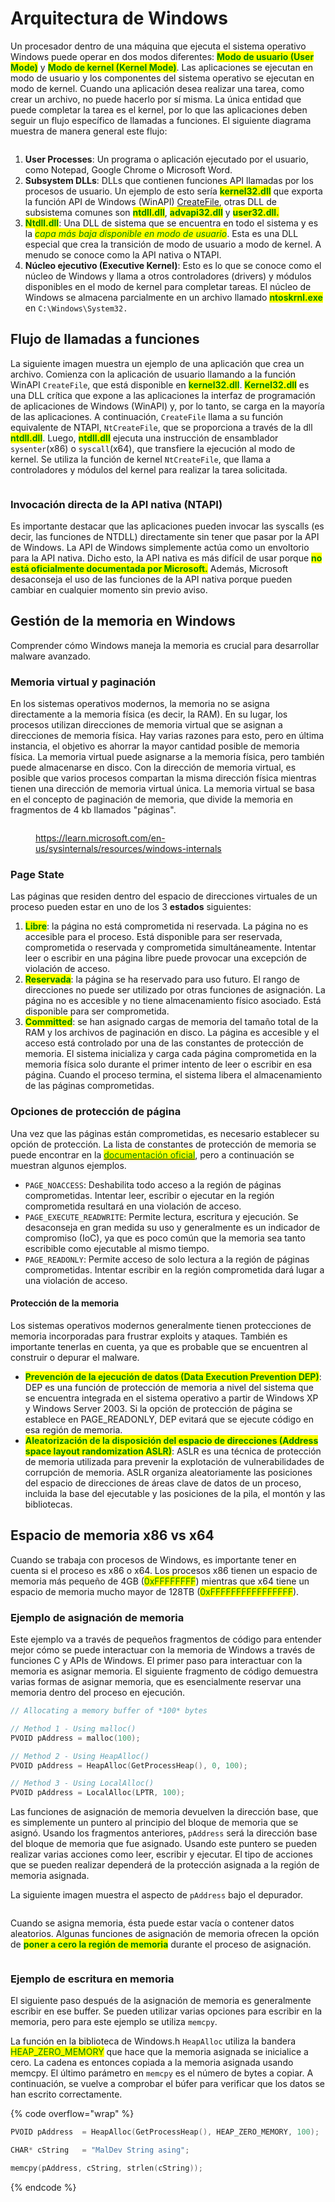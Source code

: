 # Arquitectura de Windows

Un procesador dentro de una máquina que ejecuta el sistema operativo Windows puede operar en dos modos diferentes: <mark style="color:green;">**Modo de usuario (User Mode)**</mark> y <mark style="color:green;">**Modo de kernel (Kernel Mode)**</mark>. Las aplicaciones se ejecutan en modo de usuario y los componentes del sistema operativo se ejecutan en modo de kernel. Cuando una aplicación desea realizar una tarea, como crear un archivo, no puede hacerlo por sí misma. La única entidad que puede completar la tarea es el kernel, por lo que las aplicaciones deben seguir un flujo específico de llamadas a funciones. El siguiente diagrama muestra de manera general este flujo:

<figure><img src="../../.gitbook/assets/image (1) (4).png" alt=""><figcaption></figcaption></figure>

1. **User Processes**: Un programa o aplicación ejecutado por el usuario, como Notepad, Google Chrome o Microsoft Word.
2. **Subsystem DLLs**: DLLs que contienen funciones API llamadas por los procesos de usuario. Un ejemplo de esto sería <mark style="color:green;">**kernel32.dll**</mark> que exporta la función API de Windows (WinAPI) [CreateFile](https://learn.microsoft.com/en-us/windows/win32/api/fileapi/nf-fileapi-createfilea), otras DLL de subsistema comunes son <mark style="color:green;">**ntdll.dll**</mark>, <mark style="color:green;">**advapi32.dll**</mark> y <mark style="color:green;">**user32.dll.**</mark>
3. <mark style="color:green;">**Ntdll.dll**</mark>: Una DLL de sistema que se encuentra en todo el sistema y es la _<mark style="color:green;">capa más baja disponible en modo de usuario</mark>_. Esta es una DLL especial que crea la transición de modo de usuario a modo de kernel. A menudo se conoce como la API nativa o NTAPI.
4. **Núcleo ejecutivo (Executive Kernel)**: Esto es lo que se conoce como el núcleo de Windows y llama a otros controladores (drivers) y módulos disponibles en el modo de kernel para completar tareas. El núcleo de Windows se almacena parcialmente en un archivo llamado <mark style="color:green;">**ntoskrnl.exe**</mark> en `C:\Windows\System32.`

## Flujo de llamadas a funciones

La siguiente imagen muestra un ejemplo de una aplicación que crea un archivo. Comienza con la aplicación de usuario llamando a la función WinAPI `CreateFile`, que está disponible en <mark style="color:green;">**kernel32.dll**</mark>. <mark style="color:green;">**Kernel32.dll**</mark> es una DLL crítica que expone a las aplicaciones la interfaz de programación de aplicaciones de Windows (WinAPI) y, por lo tanto, se carga en la mayoría de las aplicaciones. A continuación, `CreateFile` llama a su función equivalente de NTAPI, `NtCreateFile`, que se proporciona a través de la dll <mark style="color:green;">**ntdll.dll**</mark>. Luego, <mark style="color:green;">**ntdll.dll**</mark> ejecuta una instrucción de ensamblador `sysenter`(x86) o `syscall`(x64), que transfiere la ejecución al modo de kernel. Se utiliza la función de kernel `NtCreateFile`, que llama a controladores y módulos del kernel para realizar la tarea solicitada.

<figure><img src="../../.gitbook/assets/image (17).png" alt=""><figcaption></figcaption></figure>

### Invocación directa de la API nativa (NTAPI)

Es importante destacar que las aplicaciones pueden invocar las syscalls (es decir, las funciones de NTDLL) directamente sin tener que pasar por la API de Windows. La API de Windows simplemente actúa como un envoltorio para la API nativa. Dicho esto, la API nativa es más difícil de usar porque <mark style="color:green;">**no está oficialmente documentada por Microsoft.**</mark> Además, Microsoft desaconseja el uso de las funciones de la API nativa porque pueden cambiar en cualquier momento sin previo aviso.

## Gestión de la memoria en Windows

Comprender cómo Windows maneja la memoria es crucial para desarrollar malware avanzado.

### Memoria virtual y paginación

En los sistemas operativos modernos, la memoria no se asigna directamente a la memoria física (es decir, la RAM). En su lugar, los procesos utilizan direcciones de memoria virtual que se asignan a direcciones de memoria física. Hay varias razones para esto, pero en última instancia, el objetivo es ahorrar la mayor cantidad posible de memoria física. La memoria virtual puede asignarse a la memoria física, pero también puede almacenarse en disco. Con la dirección de memoria virtual, es posible que varios procesos compartan la misma dirección física mientras tienen una dirección de memoria virtual única. La memoria virtual se basa en el concepto de paginación de memoria, que divide la memoria en fragmentos de 4 kb llamados "páginas".

<figure><img src="../../.gitbook/assets/image (11) (5).png" alt=""><figcaption><p><a href="https://learn.microsoft.com/en-us/sysinternals/resources/windows-internals">https://learn.microsoft.com/en-us/sysinternals/resources/windows-internals</a></p></figcaption></figure>

### Page State

Las páginas que residen dentro del espacio de direcciones virtuales de un proceso pueden estar en uno de los 3 **estados** siguientes:

1. <mark style="color:green;">**Libre**</mark>: la página no está comprometida ni reservada. La página no es accesible para el proceso. Está disponible para ser reservada, comprometida o reservada y comprometida simultáneamente. Intentar leer o escribir en una página libre puede provocar una excepción de violación de acceso.
2. <mark style="color:green;">**Reservada**</mark>: la página se ha reservado para uso futuro. El rango de direcciones no puede ser utilizado por otras funciones de asignación. La página no es accesible y no tiene almacenamiento físico asociado. Está disponible para ser comprometida.
3. <mark style="color:green;">**Committed**</mark>: se han asignado cargas de memoria del tamaño total de la RAM y los archivos de paginación en disco. La página es accesible y el acceso está controlado por una de las constantes de protección de memoria. El sistema inicializa y carga cada página comprometida en la memoria física solo durante el primer intento de leer o escribir en esa página. Cuando el proceso termina, el sistema libera el almacenamiento de las páginas comprometidas.

### Opciones de protección de página

Una vez que las páginas están comprometidas, es necesario establecer su opción de protección. La lista de constantes de protección de memoria se puede encontrar en la [<mark style="color:green;">documentación oficial</mark>](https://learn.microsoft.com/en-us/windows/win32/memory/memory-protection-constants), pero a continuación se muestran algunos ejemplos.

* `PAGE_NOACCESS`: Deshabilita todo acceso a la región de páginas comprometidas. Intentar leer, escribir o ejecutar en la región comprometida resultará en una violación de acceso.
* `PAGE_EXECUTE_READWRITE`: Permite lectura, escritura y ejecución. Se desaconseja en gran medida su uso y generalmente es un indicador de compromiso (IoC), ya que es poco común que la memoria sea tanto escribible como ejecutable al mismo tiempo.
* `PAGE_READONLY`: Permite acceso de solo lectura a la región de páginas comprometidas. Intentar escribir en la región comprometida dará lugar a una violación de acceso.

#### Protección de la memoria

Los sistemas operativos modernos generalmente tienen protecciones de memoria incorporadas para frustrar exploits y ataques. También es importante tenerlas en cuenta, ya que es probable que se encuentren al construir o depurar el malware.

* <mark style="color:green;">**Prevención de la ejecución de datos (Data Execution Prevention DEP)**</mark>: DEP es una función de protección de memoria a nivel del sistema que se encuentra integrada en el sistema operativo a partir de Windows XP y Windows Server 2003. Si la opción de protección de página se establece en PAGE\_READONLY, DEP evitará que se ejecute código en esa región de memoria.
* <mark style="color:green;">**Aleatorización de la disposición del espacio de direcciones (Address space layout randomization ASLR)**</mark>: ASLR es una técnica de protección de memoria utilizada para prevenir la explotación de vulnerabilidades de corrupción de memoria. ASLR organiza aleatoriamente las posiciones del espacio de direcciones de áreas clave de datos de un proceso, incluida la base del ejecutable y las posiciones de la pila, el montón y las bibliotecas.

## Espacio de memoria x86 vs x64

Cuando se trabaja con procesos de Windows, es importante tener en cuenta si el proceso es x86 o x64. Los procesos x86 tienen un espacio de memoria más pequeño de 4GB (<mark style="color:green;">0xFFFFFFFF</mark>) mientras que x64 tiene un espacio de memoria mucho mayor de 128TB (<mark style="color:green;">0xFFFFFFFFFFFFFFFF</mark>).

### Ejemplo de asignación de memoria

Este ejemplo va a través de pequeños fragmentos de código para entender mejor cómo se puede interactuar con la memoria de Windows a través de funciones C y APIs de Windows. El primer paso para interactuar con la memoria es asignar memoria. El siguiente fragmento de código demuestra varias formas de asignar memoria, que es esencialmente reservar una memoria dentro del proceso en ejecución.

```c
// Allocating a memory buffer of *100* bytes

// Method 1 - Using malloc()
PVOID pAddress = malloc(100);

// Method 2 - Using HeapAlloc()
PVOID pAddress = HeapAlloc(GetProcessHeap(), 0, 100);

// Method 3 - Using LocalAlloc()
PVOID pAddress = LocalAlloc(LPTR, 100);
```

Las funciones de asignación de memoria devuelven la dirección base, que es simplemente un puntero al principio del bloque de memoria que se asignó. Usando los fragmentos anteriores, `pAddress` será la dirección base del bloque de memoria que fue asignado. Usando este puntero se pueden realizar varias acciones como leer, escribir y ejecutar. El tipo de acciones que se pueden realizar dependerá de la protección asignada a la región de memoria asignada.

La siguiente imagen muestra el aspecto de `pAddress` bajo el depurador.

<figure><img src="../../.gitbook/assets/image (13) (1).png" alt=""><figcaption></figcaption></figure>

Cuando se asigna memoria, ésta puede estar vacía o contener datos aleatorios. Algunas funciones de asignación de memoria ofrecen la opción de <mark style="color:green;">**poner a cero la región de memoria**</mark> durante el proceso de asignación.

<figure><img src="../../.gitbook/assets/image (12) (3).png" alt=""><figcaption></figcaption></figure>



### Ejemplo de escritura en memoria

El siguiente paso después de la asignación de memoria es generalmente escribir en ese buffer. Se pueden utilizar varias opciones para escribir en la memoria, pero para este ejemplo se utiliza `memcpy`.

La función en la biblioteca de Windows.h `HeapAlloc`  utiliza la bandera <mark style="color:green;">HEAP\_ZERO\_MEMORY</mark> que hace que la memoria asignada se inicialice a cero. La cadena es entonces copiada a la memoria asignada usando memcpy. El último parámetro en `memcpy` es el número de bytes a copiar. A continuación, se vuelve a comprobar el búfer para verificar que los datos se han escrito correctamente.

{% code overflow="wrap" %}
```c
PVOID pAddress	= HeapAlloc(GetProcessHeap(), HEAP_ZERO_MEMORY, 100);

CHAR* cString	= "MalDev String asing";

memcpy(pAddress, cString, strlen(cString));
```
{% endcode %}

<figure><img src="../../.gitbook/assets/image.png" alt=""><figcaption></figcaption></figure>

